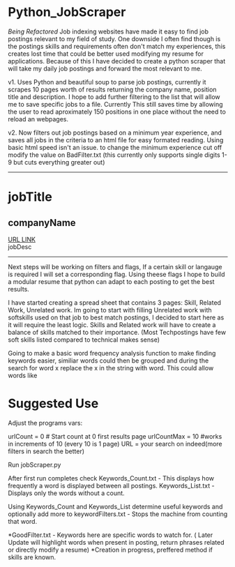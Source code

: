 # Python_JobScraper 
*Being Refactored*
Job indexing websites have made it easy to find job postings relevant to my field of study. One downside I often find though is the postings skills and requirements often don't match my experiences, this creates lost time that could be better used modifying my resume for applications. Because of this I have decided to create a python scraper that will take my daily job postings and forward the most relevant to me.

v1.
Uses Python and beautiful soup to parse job postings, currently it scrapes 10 pages worth of results returning the company name, position title and description. I hope to add further filtering to the list that will allow me to save specific jobs to a file. Currently This still saves time by allowing the user to read aproximately 150 positions in one place without the need to reload an webpages.

v2. Now filters out job postings based on a minimum year experience, and saves all jobs in the criteria to an html file for easy formated reading. Using basic html speed isn't an issue. to change the minimum experience cut off modify the value on BadFilter.txt (this currently only supports single digits 1-9 but cuts everything greater out)

<hr>
<h1>jobTitle</h1>
<h2>companyName</h2>
<a href="jobURL"> URL LINK </a><br>
jobDesc
<hr>

Next steps will be working on filters and flags, If a certain skill or langauge is required I will set a corresponding flag. Using theese flags I hope to build a modular resume that python can adapt to each posting to get the best results.


I have started creating a spread sheet that contains 3 pages: Skill, Related Work, Unrelated work.
Im going to start with filling Unrelated work with softskills used on that job to best match postings, I decided to start here as it will require the least logic. Skills and Related work will have to create a balance of skills matched to their importance. (Most Techpostings have few soft skills listed compared to technical makes sense)


Going to make a basic word frequency analysis function to make finding keywords easier, similiar words could then be grouped and during the search for word x replace the x in the string with word. This could allow words like 




<h1> Suggested Use </h1>
Adjust the programs vars:

urlCount = 0 # Start count at 0 first results page
urlCountMax = 10 #works in increments of 10 (every 10 is 1 page)
URL = your search on indeed(more filters in search the better)

Run jobScraper.py

After first run completes check 
Keywords_Count.txt - This displays how frequently a word is displayed between all postings.
Keywords_List.txt - Displays only the words without a count.

Using Keywords_Count and Keywords_List determine useful keywords and optionally add more to 
keywordFilters.txt - Stops the machine from counting that word.

*GoodFilter.txt - Keywords here are specific words to watch for. ( Later Update will highlight words when present in posting, return phrases related or directly modify a resume)
*Creation in progress, preffered method if skills are known.
